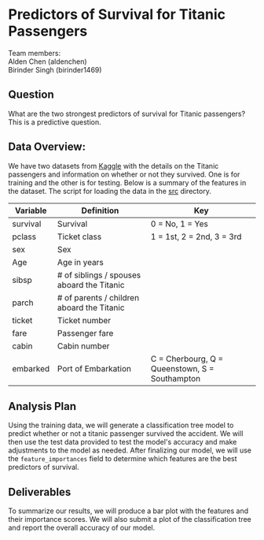 # Predictors of Survival for Titanic Passengers

Team members:  
Alden Chen (aldenchen)  
Birinder Singh (birinder1469)    

##  Question
What are the two strongest predictors of survival for Titanic passengers? This is a predictive question. 

## Data Overview:
We have two datasets from [Kaggle](https://www.kaggle.com/c/titanic) with the details on the Titanic passengers and information on whether or not they survived. One is for training and the other is for testing. Below is a summary of the features in the dataset. The script for loading the data in the [src](https://github.com/UBC-MDS/DSCI-522_Titanic-Survival-Prediction/blob/master/src/load-training-data.py) directory. 

| Variable	|Definition	| Key|
|----|----|----|
|survival|	Survival|	0 = No, 1 = Yes|
|pclass	|Ticket class	|1 = 1st, 2 = 2nd, 3 = 3rd|
|sex	|Sex	| |
|Age|	Age in years	| |
|sibsp	|# of siblings / spouses aboard the Titanic	| |
|parch	|# of parents / children aboard the Titanic	| |
|ticket	|Ticket number	| |
|fare	|Passenger fare	| |
|cabin	|Cabin number	| |
|embarked	|Port of Embarkation|	C = Cherbourg, Q = Queenstown, S = Southampton|


## Analysis Plan  
Using the training data, we will generate a classification tree model to predict whether or not a titanic passenger survived the accident. We will then use the test data provided to test the model's accuracy and make adjustments to the model as needed. After finalizing our model, we will use the `feature_importances` field to determine which features are the best predictors of survival.

## Deliverables  

To summarize our results, we will produce a bar plot with the features and their importance scores. We will also submit a plot of the classification tree and report the overall accuracy of our model. 
